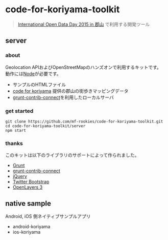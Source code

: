 # code-for-koriyama-toolkit

> [International Open Data Day 2015 in 郡山](https://codeforkoriyama.doorkeeper.jp/events/20212) で利用する開発ツール

## server

### about

Geolocation APIおよびOpenStreetMapのハンズオンで利用するキットです。
動作には[Node](http://nodejs.org/)が必要です。

- サンプルのHTMLファイル
- [code for koriyama](http://koriyama.io/) 提供の郡山の街歩きマッピングデータ
- [grunt-contrib-connect](https://github.com/gruntjs/grunt-contrib-connect)を利用したローカルサーバ

### get started

```shell
git clone https://github.com/mf-rookies/code-for-koriyama-toolkit.git
cd code-for-koriyama-toolkit/server
npm start
```

### thanks

このキットは以下のライブラリのサポートによって作られました。

- [Grunt](http://gruntjs.com/)
- [grunt-contrib-connect](https://github.com/gruntjs/grunt-contrib-connect)
- [jQuery](http://jquery.com/)
- [Twitter Bootstrap](http://getbootstrap.com/)
- [OpenLayers 3](http://openlayers.org/)

## native sample

Android, iOS 側ネイティブサンプルアプリ
- android-koriyama
- ios-koriyama

